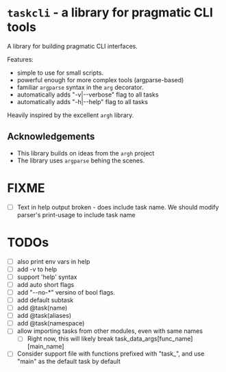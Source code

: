 # `taskcli` - a library for pragmatic CLI tools

A library for building pragmatic CLI interfaces.

Features:
- simple to use for small scripts.
- powerful enough for more complex tools (argparse-based)
- familiar `argparse` syntax in the `arg` decorator.
- automatically adds "-v|--verbose" flag to all tasks
- automatically adds "-h|--help" flag to all tasks

Heavily inspired by the excellent `argh` library.


## Acknowledgements
- This library builds on ideas from the `argh` project
- The library uses `argparse` behing the scenes.


# FIXME
- [ ] Text in help output broken - does include task name. We should modify parser's print-usage to include task name
# TODOs
- [ ] also print env vars in help
- [ ] add -v to help
- [ ] support 'help' syntax
- [ ] add auto short flags
- [ ] add "--no-*" versino of bool flags.
- [ ] add default subtask
- [ ] add @task(name)
- [ ] add @task(aliases)
- [ ] add @task(namespace)
- [ ] allow importing tasks from other modules, even with same names
  - [ ] Right now, this will likely break task_data_args[func_name][main_name]
- [ ] Consider support file with functions prefixed with "task_", and use "main" as the default task by default